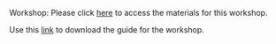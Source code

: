 Workshop:
Please click [here](https://github.com/barnarderc/workshops/blob/master/Spring%202019/Intermediate%20QGIS/Workshop2%20(1).zip) to access the materials for this workshop. 

Use this [link](https://github.com/barnarderc/workshops/blob/master/Spring%202019/Intermediate%20QGIS/Workshop2Guide%20(1).htm) to download the guide for the workshop. 

